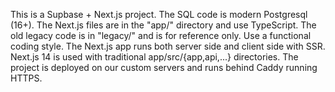 This is a Supbase + Next.js project.
The SQL code is modern Postgresql (16+).
The Next.js files are in the "app/" directory and use TypeScript.
The old legacy code is in "legacy/" and is for reference only.
Use a functional coding style.
The Next.js app runs both server side and client side with SSR.
Next.js 14 is used with traditional app/src/{app,api,...} directories.
The project is deployed on our custom servers and runs behind Caddy running HTTPS.
